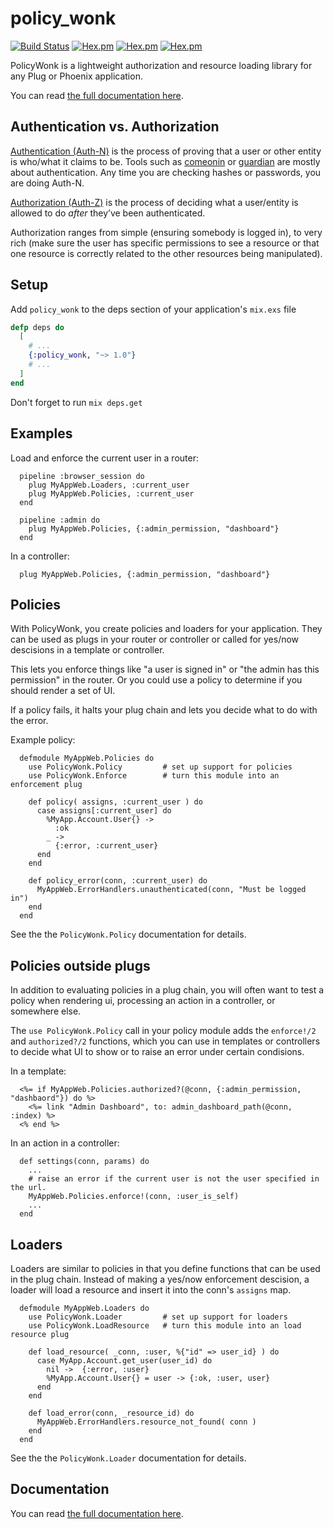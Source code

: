 policy_wonk
========

[![Build Status](https://travis-ci.org/boydm/policy_wonk.svg?branch=master)](https://travis-ci.org/boydm/policy_wonk)
[![Hex.pm](https://img.shields.io/hexpm/v/policy_wonk.svg)](https://hex.pm/packages/policy_wonk)
[![Hex.pm](https://img.shields.io/hexpm/dw/policy_wonk.svg)](https://hex.pm/packages/policy_wonk)
[![Hex.pm](https://img.shields.io/hexpm/dt/policy_wonk.svg)](https://hex.pm/packages/policy_wonk)

PolicyWonk is a lightweight authorization and resource loading library for any Plug or Phoenix application.

You can read [the full documentation here](https://hexdocs.pm/policy_wonk/1.0.0-rc.0).

## Authentication vs. Authorization

[Authentication (Auth-N)](https://en.wikipedia.org/wiki/Authentication) is the process of proving that a user or other entity is who/what it claims to be. Tools such as [comeonin](https://hex.pm/packages/comeonin) or [guardian](https://hex.pm/packages/guardian) are mostly about authentication. Any time you are checking hashes or passwords, you are doing Auth-N.

[Authorization (Auth-Z)](https://en.wikipedia.org/wiki/Authorization) is the process of deciding what a user/entity is allowed to do _after_ they’ve been authenticated.

Authorization ranges from simple (ensuring somebody is logged in), to very rich (make sure the user has specific permissions to see a resource or that one resource is correctly related to the other resources being manipulated).


## Setup

Add `policy_wonk` to the deps section of your application's `mix.exs` file

```elixir
defp deps do
  [
    # ...
    {:policy_wonk, "~> 1.0"}
    # ...
  ]
end
```

Don't forget to run `mix deps.get`

## Examples

Load and enforce the current user in a router:

      pipeline :browser_session do
        plug MyAppWeb.Loaders, :current_user
        plug MyAppWeb.Policies, :current_user
      end
      
      pipeline :admin do
        plug MyAppWeb.Policies, {:admin_permission, "dashboard"}
      end

In a controller:

      plug MyAppWeb.Policies, {:admin_permission, "dashboard"}


## Policies

With PolicyWonk, you create policies and loaders for your application. They can be used
as plugs in your router or controller or called for yes/now descisions in a template or controller.

This lets you enforce things like "a user is signed in" or "the admin has this permission" in the
router. Or you could use a policy to determine if you should render a set of UI.  

If a policy fails, it halts your plug chain and lets you decide what to do with the error.

Example policy:

      defmodule MyAppWeb.Policies do
        use PolicyWonk.Policy         # set up support for policies
        use PolicyWonk.Enforce        # turn this module into an enforcement plug

        def policy( assigns, :current_user ) do
          case assigns[:current_user] do
            %MyApp.Account.User{} ->
              :ok
            _ ->
              {:error, :current_user}
          end
        end

        def policy_error(conn, :current_user) do
          MyAppWeb.ErrorHandlers.unauthenticated(conn, "Must be logged in")
        end
      end

See the the `PolicyWonk.Policy` documentation for details.

## Policies outside plugs

In addition to evaluating policies in a plug chain, you will often want to test a policy
when rendering ui, processing an action in a controller, or somewhere else.

The `use PolicyWonk.Policy` call in your policy module adds the `enforce!/2` and `authorized?/2`
functions, which you can use in templates or controllers to decide what UI to show or to raise
an error under certain condisions.

In a template:

      <%= if MyAppWeb.Policies.authorized?(@conn, {:admin_permission, "dashbaord"}) do %>
        <%= link "Admin Dashboard", to: admin_dashboard_path(@conn, :index) %>
      <% end %>

In an action in a controller:

      def settings(conn, params) do
        ...
        # raise an error if the current user is not the user specified in the url.
        MyAppWeb.Policies.enforce!(conn, :user_is_self)
        ...
      end

## Loaders

Loaders are similar to policies in that you define functions that can be used in the plug chain.
Instead of making a yes/now enforcement descision, a loader will load a resource and insert it
into the conn's `assigns` map.


      defmodule MyAppWeb.Loaders do
        use PolicyWonk.Loader         # set up support for loaders
        use PolicyWonk.LoadResource   # turn this module into an load resource plug

        def load_resource( _conn, :user, %{"id" => user_id} ) do
          case MyApp.Account.get_user(user_id) do
            nil ->  {:error, :user}
            %MyApp.Account.User{} = user -> {:ok, :user, user}
          end
        end

        def load_error(conn, _resource_id) do
          MyAppWeb.ErrorHandlers.resource_not_found( conn )
        end
      end

See the the `PolicyWonk.Loader` documentation for details.


## Documentation

You can read [the full documentation here](https://hexdocs.pm/policy_wonk/1.0.0-rc.0).

